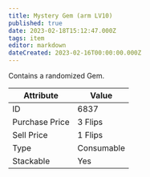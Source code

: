 ```yaml
---
title: Mystery Gem (arm LV10)
published: true
date: 2023-02-18T15:12:47.000Z
tags: item
editor: markdown
dateCreated: 2023-02-16T00:00:00.000Z
---
```


Contains a randomized Gem.

|Attribute|Value|
|-|-|
|ID|6837|
|Purchase Price|3 Flips|
|Sell Price|1 Flips|
|Type|Consumable|
|Stackable|Yes|

